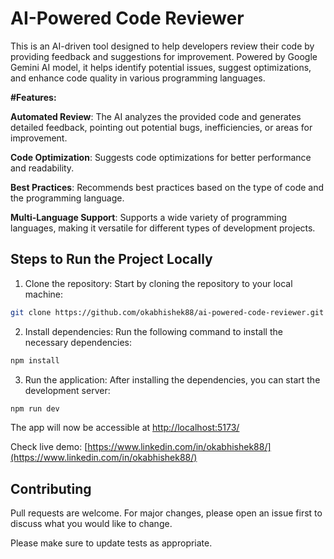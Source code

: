 # AI-Powered Code Reviewer

This is an AI-driven tool designed to help developers review their code by providing feedback and suggestions for improvement. Powered by Google Gemini AI model, it helps identify potential issues, suggest optimizations, and enhance code quality in various programming languages.

**#Features:**

**Automated Review**: The AI analyzes the provided code and generates detailed feedback, pointing out potential bugs, inefficiencies, or areas for improvement.

**Code Optimization**: Suggests code optimizations for better performance and readability.

**Best Practices**: Recommends best practices based on the type of code and the programming language.

**Multi-Language Support**: Supports a wide variety of programming languages, making it versatile for different types of development projects.

## Steps to Run the Project Locally

1. Clone the repository: Start by cloning the repository to your local machine:

```bash
git clone https://github.com/okabhishek88/ai-powered-code-reviewer.git

```

2. Install dependencies: Run the following command to install the necessary dependencies:

```bash
npm install
```

3. Run the application: After installing the dependencies, you can start the development server:
```bash
npm run dev
```
The app will now be accessible at [http://localhost:5173/](http://localhost:5173/) 

Check live demo: [https://www.linkedin.com/in/okabhishek88/](https://www.linkedin.com/in/okabhishek88/)

## Contributing

Pull requests are welcome. For major changes, please open an issue first
to discuss what you would like to change.

Please make sure to update tests as appropriate.
